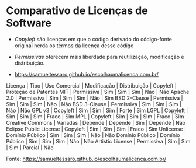 # Comparativo de Licenças de Software

* *Copyleft* são licenças em que o código derivado do código-fonte original herda os termos da licença desse código
* *Permissivas* oferecem mais liberdade para reutilização, modificação e distribuição.

* https://samueltessaro.github.io/escolhaumalicenca.com.br/

Licença |	Tipo |	Uso Comercial | Modificação | Distribuição | Copyleft | Proteção de Patentes
MIT |	Permissiva |	Sim |	Sim |	Sim |	Não |	Não
Apache 2.0 |	Permissiva |	Sim |	Sim |	Sim |	Não |	Sim
BSD 2-Clause |	Permissiva |	Sim |	Sim |	Sim |	Não |	Não
BSD 3-Clause |	Permissiva |	Sim |	Sim |	Sim |	Não |	Não
GPL v3 | 	Copyleft |	Sim |	Sim |	Sim |	Forte |	Sim
LGPL |	Copyleft |	Sim | Sim |	Sim |	Fraco | Sim
MPL | Copyleft |	Sim |	Sim |	Sim |	Fraco |	Sim
Creative Commons | Variadas |	Depende |	Depende |	Sim |	Depende |	Não
Eclipse Public License | Copyleft |	Sim |	Sim |	Sim |	Fraco |	Sim
Unlicense | Domínio Público |	Sim |	Sim |	Sim |	Não |	Não
Domínio Público | Domínio Público |	Sim |	Sim |	Sim |	Não |	Não
Artistic License | Permissiva |	Sim |	Sim |	Sim |	Parcial |	Não

Fonte: https://samueltessaro.github.io/escolhaumalicenca.com.br/
